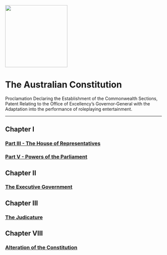 
<img src="https://upload.wikimedia.org/wikipedia/commons/6/66/Coat_of_arms_of_the_Commonwealth_of_Australia.gif" width="200">



# The Australian Constitution
Proclamation Declaring the Establishment of the Commonwealth
Sections, Patent Relating to the Office of Excellency’s Governor‑General with the Adaptation into the performance of roleplaying entertainment.

___

## Chapter I
### [Part III - The House of Representatives](https://docs.google.com/document/d/1TwwKKiNdP8mlcj7qr_3HpRwnHvu1IrrmOjorTQ60F74/edit?usp=sharing)
### [Part V - Powers of the Parliament](https://docs.google.com/document/d/1bcGMqNnO0sUtL6X1ngVpOmKzyz6dsDxKlSAqE8NdQAw/edit?usp=sharing)
## Chapter II
### [The Executive Government](https://docs.google.com/document/d/1HY08IoaK69cQo_ofP1_j83xd0PGYWW3fAisuXIAwMwQ/edit?usp=sharing)
## Chapter III
### [The Judicature](https://docs.google.com/document/d/1_SXfOjLoHSgSG1LsrPwh668KwRGYU2nGNMeki2NLLQo/edit?usp=sharing) 
## Chapter VIII
### [Alteration of the Constitution](https://docs.google.com/document/d/1yd65xRq8J4KkG7kx6A2svlFyTbneiyfYwVc4CEkuKUw/edit?usp=sharing)


